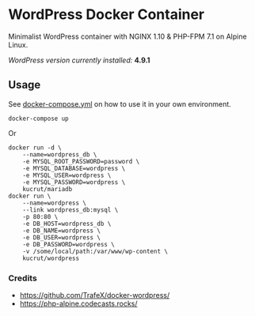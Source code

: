 # WordPress Docker Container

Minimalist WordPress container with NGINX 1.10 & PHP-FPM 7.1 on Alpine Linux.

_WordPress version currently installed:_ **4.9.1**

## Usage
See [docker-compose.yml](sample/) on how to use it in your own environment.
```
docker-compose up
```

Or
```
docker run -d \
    --name=wordpress_db \
    -e MYSQL_ROOT_PASSWORD=password \
    -e MYSQL_DATABASE=wordpress \
    -e MYSQL_USER=wordpress \
    -e MYSQL_PASSWORD=wordpress \
    kucrut/mariadb
docker run \
    --name=wordpress \
    --link wordpress_db:mysql \
    -p 80:80 \
    -e DB_HOST=wordpress_db \
    -e DB_NAME=wordpress \
    -e DB_USER=wordpress \
    -e DB_PASSWORD=wordpress \
    -v /some/local/path:/var/www/wp-content \
    kucrut/wordpress
```

### Credits
* https://github.com/TrafeX/docker-wordpress/
* https://php-alpine.codecasts.rocks/
